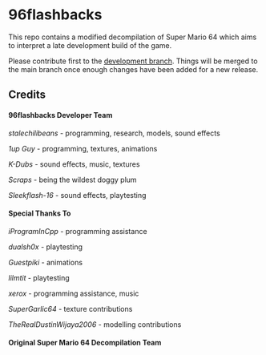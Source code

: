 # 96flashbacks

This repo contains a modified decompilation of Super Mario 64 which aims to interpret a late development build of the game.

Please contribute first to the [development branch](https://github.com/stalechilibeans/96flashbacks/tree/development/). Things will be merged to the main branch once enough changes have been added for a new release.

## Credits

#### 96flashbacks Developer Team
*stalechilibeans* - programming, research, models, sound effects

*1up Guy* - programming, textures, animations

*K-Dubs* - sound effects, music, textures

*Scraps* - being the wildest doggy plum

*Sleekflash-16* - sound effects, playtesting

#### Special Thanks To
*iProgramInCpp* - programming assistance

*dualsh0x* - playtesting

*Guestpiki* - animations

*lilmtit* - playtesting

*xerox* - programming assistance, music

*SuperGarlic64* - texture contributions

*TheRealDustinWijaya2006* - modelling contributions

#### Original Super Mario 64 Decompilation Team
